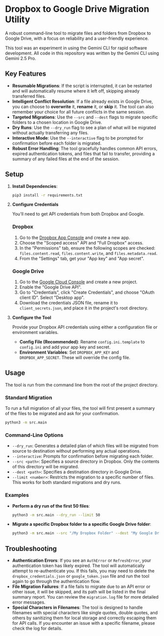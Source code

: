 # Dropbox to Google Drive Migration Utility

A robust command-line tool to migrate files and folders from Dropbox to Google Drive, with a focus on reliability and a user-friendly experience.

This tool was an experiment in using the Gemini CLI for rapid software development. All code in this repository was written by the Gemini CLI using Gemini 2.5 Pro.

## Key Features

- **Resumable Migrations**: If the script is interrupted, it can be restarted and will automatically resume where it left off, skipping already transferred files.
- **Intelligent Conflict Resolution**: If a file already exists in Google Drive, you can choose to **overwrite** it, **rename** it, or **skip** it. The tool can also remember your choice for all future conflicts in the same session.
- **Targeted Migrations**: Use the `--src` and `--dest` flags to migrate specific folders to a chosen location in Google Drive.
- **Dry Runs**: Use the `--dry_run` flag to see a plan of what will be migrated without actually transferring any files.
- **Interactive Mode**: Use the `--interactive` flag to be prompted for confirmation before each folder is migrated.
- **Robust Error Handling**: The tool gracefully handles common API errors, expired authentication tokens, and files that fail to transfer, providing a summary of any failed files at the end of the session.

## Setup

1.  **Install Dependencies**:

    ```bash
    pip3 install -r requirements.txt
    ```

2.  **Configure Credentials**

    You'll need to get API credentials from both Dropbox and Google.

    ### Dropbox

    1.  Go to the [Dropbox App Console](https://www.dropbox.com/developers/apps) and create a new app.
    2.  Choose the "Scoped access" API and "Full Dropbox" access.
    3.  In the "Permissions" tab, ensure the following scopes are checked: `files.content.read`, `files.content.write`, and `files.metadata.read`.
    4.  From the "Settings" tab, get your "App key" and "App secret".

    ### Google Drive

    1.  Go to the [Google Cloud Console](https://console.cloud.google.com/) and create a new project.
    2.  Enable the "Google Drive API".
    3.  Go to "Credentials", click "Create Credentials", and choose "OAuth client ID". Select "Desktop app".
    4.  Download the credentials JSON file, rename it to `client_secrets.json`, and place it in the project's root directory.

3.  **Configure the Tool**

    Provide your Dropbox API credentials using either a configuration file or environment variables.

    - **Config File (Recommended)**: Rename `config.ini.template` to `config.ini` and add your app key and secret.
    - **Environment Variables**: Set `DROPBOX_APP_KEY` and `DROPBOX_APP_SECRET`. These will override the config file.

## Usage

The tool is run from the command line from the root of the project directory.

### Standard Migration

To run a full migration of all your files, the tool will first present a summary of the files to be migrated and ask for your confirmation.

```bash
python3 -m src.main
```

### Command-Line Options

- `--dry_run`: Generates a detailed plan of which files will be migrated from source to destination without performing any actual operations.
- `--interactive`: Prompts for confirmation before migrating each folder.
- `--src <path>`: Specifies a source directory in Dropbox. Only the contents of this directory will be migrated.
- `--dest <path>`: Specifies a destination directory in Google Drive.
- `--limit <number>`: Restricts the migration to a specific number of files. This works for both standard migrations and dry runs.

### Examples

- **Perform a dry run of the first 50 files**:
  ```bash
  python3 -m src.main --dry_run --limit 50
  ```
- **Migrate a specific Dropbox folder to a specific Google Drive folder**:
  ```bash
  python3 -m src.main --src "/My Dropbox Folder" --dest "My Google Drive Folder/Backup"
  ```

## Troubleshooting

- **Authentication Errors**: If you see an `AuthError` or `RefreshError`, your authentication token has likely expired. The tool will automatically attempt to re-authenticate you. If this fails, you may need to delete the `dropbox_credentials.json` or `google_token.json` file and run the tool again to go through the authentication flow.
- **File Migration Failures**: If a file fails to migrate due to an API error or other issue, it will be skipped, and its path will be listed in the final summary report. You can review the `migration.log` file for more detailed error messages.
- **Special Characters in Filenames**: The tool is designed to handle filenames with special characters like single quotes, double quotes, and others by sanitizing them for local storage and correctly escaping them for API calls. If you encounter an issue with a specific filename, please check the log for details.
